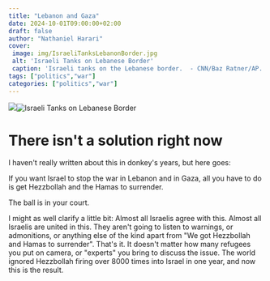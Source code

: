 ```yaml
---
title: "Lebanon and Gaza"
date: 2024-10-01T09:00:00+02:00
draft: false
author: "Nathaniel Harari"
cover:
 image: img/IsraeliTanksLebanonBorder.jpg
 alt: 'Israeli Tanks on Lebanese Border'
 caption: 'Israeli tanks on the Lebanese border.  - CNN/Baz Ratner/AP.'
tags: ["politics","war"]
categories: ["politics","war"]
---
```


![](!!)![Israeli Tanks on Lebanese Border](img/IsraeliTanksLebanonBorder.jpg)

# There isn't a solution right now

I haven't really written about this in donkey's years, but here goes:

If you want Israel to stop the war in Lebanon and in Gaza, all you have to do is get Hezzbollah and the Hamas to surrender.

The ball is in your court.

I might as well clarify a little bit: Almost all Israelis agree with this. Almost all Israelis are united in this. They aren't going to listen to warnings, or admonitions, or anything else of the kind apart from "We got Hezzbollah and Hamas to surrender". That's it. It doesn't matter how many refugees you put on camera, or "experts" you bring to discuss the issue. The world ignored Hezzbollah firing over 8000 times into Israel in one year, and now this is the result.

